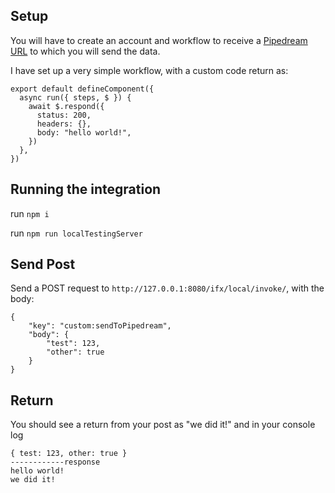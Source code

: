 ## Setup
You will have to create an account and workflow to receive a [Pipedream URL](https://pipedream.com/) to which you will send the data.

I have set up a very simple workflow, with a custom code return as:
```
export default defineComponent({
  async run({ steps, $ }) {
    await $.respond({
      status: 200,
      headers: {},
      body: "hello world!",
    })
  },
})
```

## Running the integration
run `npm i`

run `npm run localTestingServer`

## Send Post
Send a POST request to `http://127.0.0.1:8080/ifx/local/invoke/`, with the body:
```
{
    "key": "custom:sendToPipedream",
    "body": {
        "test": 123,
        "other": true
    }
}
```

## Return
You should see a return from your post as "we did it!"
and in your console log
```
{ test: 123, other: true }
------------response
hello world!
we did it!
```